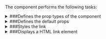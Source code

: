 The component performs the following tasks:

<details>
	<summary>###Defines the prop types of the component

</summary>
* The link url

* The link title

* The link content

* The link style

</details>

<details>
	<summary>###Defines the default props

</summary>
</details>

<details>
	<summary>###Styles the link

</summary>
</details>

<details>
	<summary>###Displays a HTML link element

</summary>
</details>

